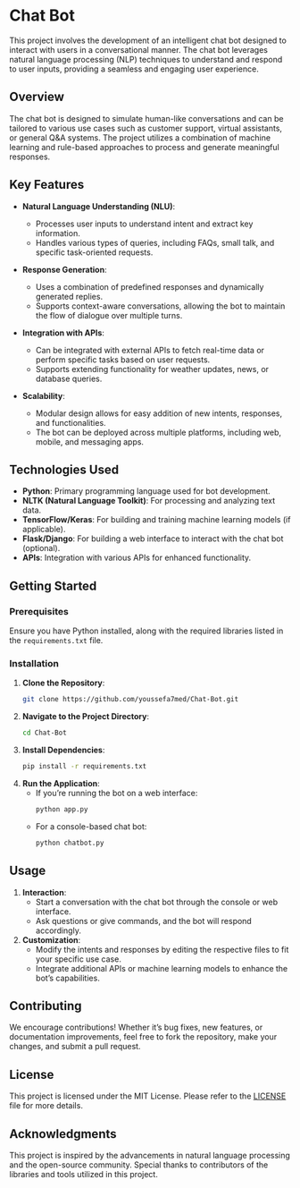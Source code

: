 # Chat Bot

This project involves the development of an intelligent chat bot designed to interact with users in a conversational manner. The chat bot leverages natural language processing (NLP) techniques to understand and respond to user inputs, providing a seamless and engaging user experience.

## Overview

The chat bot is designed to simulate human-like conversations and can be tailored to various use cases such as customer support, virtual assistants, or general Q&A systems. The project utilizes a combination of machine learning and rule-based approaches to process and generate meaningful responses.

## Key Features

- **Natural Language Understanding (NLU)**:
  - Processes user inputs to understand intent and extract key information.
  - Handles various types of queries, including FAQs, small talk, and specific task-oriented requests.

- **Response Generation**:
  - Uses a combination of predefined responses and dynamically generated replies.
  - Supports context-aware conversations, allowing the bot to maintain the flow of dialogue over multiple turns.

- **Integration with APIs**:
  - Can be integrated with external APIs to fetch real-time data or perform specific tasks based on user requests.
  - Supports extending functionality for weather updates, news, or database queries.

- **Scalability**:
  - Modular design allows for easy addition of new intents, responses, and functionalities.
  - The bot can be deployed across multiple platforms, including web, mobile, and messaging apps.

## Technologies Used

- **Python**: Primary programming language used for bot development.
- **NLTK (Natural Language Toolkit)**: For processing and analyzing text data.
- **TensorFlow/Keras**: For building and training machine learning models (if applicable).
- **Flask/Django**: For building a web interface to interact with the chat bot (optional).
- **APIs**: Integration with various APIs for enhanced functionality.

## Getting Started

### Prerequisites

Ensure you have Python installed, along with the required libraries listed in the `requirements.txt` file.

### Installation

1. **Clone the Repository**:
   ```bash
   git clone https://github.com/youssefa7med/Chat-Bot.git
   ```
2. **Navigate to the Project Directory**:
   ```bash
   cd Chat-Bot
   ```
3. **Install Dependencies**:
   ```bash
   pip install -r requirements.txt
   ```
4. **Run the Application**:
   - If you’re running the bot on a web interface:
     ```bash
     python app.py
     ```
   - For a console-based chat bot:
     ```bash
     python chatbot.py
     ```

## Usage

1. **Interaction**:
   - Start a conversation with the chat bot through the console or web interface.
   - Ask questions or give commands, and the bot will respond accordingly.
2. **Customization**:
   - Modify the intents and responses by editing the respective files to fit your specific use case.
   - Integrate additional APIs or machine learning models to enhance the bot’s capabilities.

## Contributing

We encourage contributions! Whether it’s bug fixes, new features, or documentation improvements, feel free to fork the repository, make your changes, and submit a pull request.

## License

This project is licensed under the MIT License. Please refer to the [LICENSE](LICENSE) file for more details.

## Acknowledgments

This project is inspired by the advancements in natural language processing and the open-source community. Special thanks to contributors of the libraries and tools utilized in this project.
